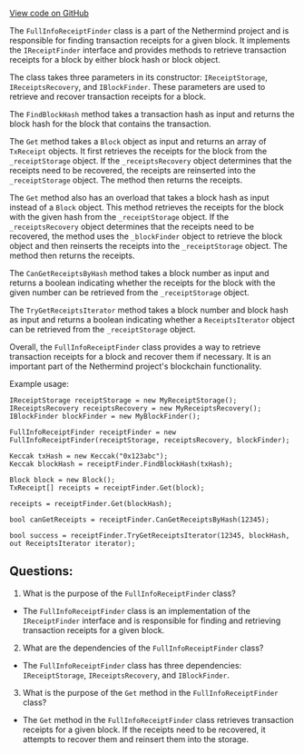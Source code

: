 [View code on GitHub](https://github.com/NethermindEth/nethermind/src/Nethermind/Nethermind.Blockchain/Receipts/FullInfoReceiptFinder.cs)

The `FullInfoReceiptFinder` class is a part of the Nethermind project and is responsible for finding transaction receipts for a given block. It implements the `IReceiptFinder` interface and provides methods to retrieve transaction receipts for a block by either block hash or block object. 

The class takes three parameters in its constructor: `IReceiptStorage`, `IReceiptsRecovery`, and `IBlockFinder`. These parameters are used to retrieve and recover transaction receipts for a block. 

The `FindBlockHash` method takes a transaction hash as input and returns the block hash for the block that contains the transaction. 

The `Get` method takes a `Block` object as input and returns an array of `TxReceipt` objects. It first retrieves the receipts for the block from the `_receiptStorage` object. If the `_receiptsRecovery` object determines that the receipts need to be recovered, the receipts are reinserted into the `_receiptStorage` object. The method then returns the receipts. 

The `Get` method also has an overload that takes a block hash as input instead of a `Block` object. This method retrieves the receipts for the block with the given hash from the `_receiptStorage` object. If the `_receiptsRecovery` object determines that the receipts need to be recovered, the method uses the `_blockFinder` object to retrieve the block object and then reinserts the receipts into the `_receiptStorage` object. The method then returns the receipts. 

The `CanGetReceiptsByHash` method takes a block number as input and returns a boolean indicating whether the receipts for the block with the given number can be retrieved from the `_receiptStorage` object. 

The `TryGetReceiptsIterator` method takes a block number and block hash as input and returns a boolean indicating whether a `ReceiptsIterator` object can be retrieved from the `_receiptStorage` object. 

Overall, the `FullInfoReceiptFinder` class provides a way to retrieve transaction receipts for a block and recover them if necessary. It is an important part of the Nethermind project's blockchain functionality. 

Example usage:

```
IReceiptStorage receiptStorage = new MyReceiptStorage();
IReceiptsRecovery receiptsRecovery = new MyReceiptsRecovery();
IBlockFinder blockFinder = new MyBlockFinder();

FullInfoReceiptFinder receiptFinder = new FullInfoReceiptFinder(receiptStorage, receiptsRecovery, blockFinder);

Keccak txHash = new Keccak("0x123abc");
Keccak blockHash = receiptFinder.FindBlockHash(txHash);

Block block = new Block();
TxReceipt[] receipts = receiptFinder.Get(block);

receipts = receiptFinder.Get(blockHash);

bool canGetReceipts = receiptFinder.CanGetReceiptsByHash(12345);

bool success = receiptFinder.TryGetReceiptsIterator(12345, blockHash, out ReceiptsIterator iterator);
```
## Questions: 
 1. What is the purpose of the `FullInfoReceiptFinder` class?
- The `FullInfoReceiptFinder` class is an implementation of the `IReceiptFinder` interface and is responsible for finding and retrieving transaction receipts for a given block.

2. What are the dependencies of the `FullInfoReceiptFinder` class?
- The `FullInfoReceiptFinder` class has three dependencies: `IReceiptStorage`, `IReceiptsRecovery`, and `IBlockFinder`.

3. What is the purpose of the `Get` method in the `FullInfoReceiptFinder` class?
- The `Get` method in the `FullInfoReceiptFinder` class retrieves transaction receipts for a given block. If the receipts need to be recovered, it attempts to recover them and reinsert them into the storage.